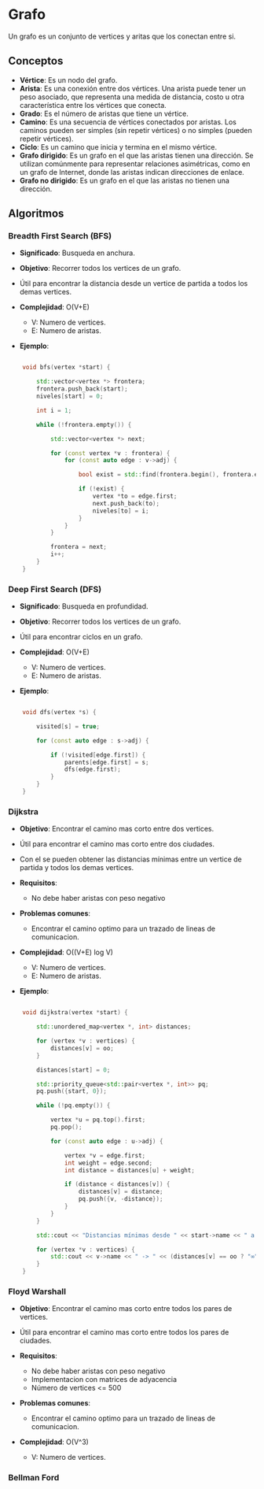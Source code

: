 

# Grafo

Un grafo es un conjunto de vertices y aritas que los conectan entre si.

## Conceptos

* **Vértice**: Es un nodo del grafo.
* **Arista**: Es una conexión entre dos vértices. Una arista puede tener un peso asociado, que representa una medida de distancia, costo u otra característica entre los vértices que conecta.
* **Grado**: Es el número de aristas que tiene un vértice.
* **Camino**: Es una secuencia de vértices conectados por aristas. Los caminos pueden ser simples (sin repetir vértices) o no simples (pueden repetir vértices).
* **Ciclo**: Es un camino que inicia y termina en el mismo vértice.
* **Grafo dirigido**: Es un grafo en el que las aristas tienen una dirección. Se utilizan comúnmente para representar relaciones asimétricas, como en un grafo de Internet, donde las aristas indican direcciones de enlace.
* **Grafo no dirigido**: Es un grafo en el que las aristas no tienen una dirección.


## Algoritmos

### Breadth First Search (BFS)

* **Significado**: Busqueda en anchura.

* **Objetivo**: Recorrer todos los vertices de un grafo.
* Útil para encontrar la distancia desde un vertice de partida a todos los demas vertices.

* **Complejidad**: O(V+E)

    - V: Numero de vertices.
    - E: Numero de aristas.

* **Ejemplo**:

```cpp

    void bfs(vertex *start) {

        std::vector<vertex *> frontera;
        frontera.push_back(start);
        niveles[start] = 0;

        int i = 1;

        while (!frontera.empty()) {

            std::vector<vertex *> next;

            for (const vertex *v : frontera) {
                for (const auto edge : v->adj) {

                    bool exist = std::find(frontera.begin(), frontera.end(), edge.first) != frontera.end();

                    if (!exist) {
                        vertex *to = edge.first;
                        next.push_back(to);
                        niveles[to] = i;
                    }
                }
            }

            frontera = next;
            i++;
        }
    }

```

### Deep First Search (DFS)

* **Significado**: Busqueda en profundidad.

* **Objetivo**: Recorrer todos los vertices de un grafo.
* Útil para encontrar ciclos en un grafo.

* **Complejidad**: O(V+E)

    - V: Numero de vertices.
    - E: Numero de aristas.

* **Ejemplo**:

```cpp

    void dfs(vertex *s) {

        visited[s] = true;

        for (const auto edge : s->adj) {

            if (!visited[edge.first]) {
                parents[edge.first] = s;
                dfs(edge.first);
            }
        }
    }

```

### Dijkstra

* **Objetivo**: Encontrar el camino mas corto entre dos vertices.
* Útil para encontrar el camino mas corto entre dos ciudades.

* Con el se pueden obtener las distancias mínimas entre un vertice
    de partida y todos los demas vertices.

* **Requisitos**:

    - No debe haber aristas con peso negativo

* **Problemas comunes**:

    - Encontrar el camino optimo para un trazado de lineas de comunicacion.

* **Complejidad**: O((V+E) log V)

    - V: Numero de vertices.
    - E: Numero de aristas.

* **Ejemplo**:

```cpp

    void dijkstra(vertex *start) {

        std::unordered_map<vertex *, int> distances;

        for (vertex *v : vertices) {
            distances[v] = oo;
        }

        distances[start] = 0;

        std::priority_queue<std::pair<vertex *, int>> pq;
        pq.push({start, 0});

        while (!pq.empty()) {

            vertex *u = pq.top().first;
            pq.pop();

            for (const auto edge : u->adj) {

                vertex *v = edge.first;
                int weight = edge.second;
                int distance = distances[u] + weight;

                if (distance < distances[v]) {
                    distances[v] = distance;
                    pq.push({v, -distance});
                }
            }
        }

        std::cout << "Distancias mínimas desde " << start->name << " a:" << std::endl;

        for (vertex *v : vertices) {
            std::cout << v->name << " -> " << (distances[v] == oo ? "∞" : std::to_string(distances[v])) << std::endl;
        }
    }

```

### Floyd Warshall

* **Objetivo**: Encontrar el camino mas corto entre todos los pares de vertices.
* Útil para encontrar el camino mas corto entre todos los pares de ciudades.

* **Requisitos**:

    - No debe haber aristas con peso negativo
    - Implementacion con matrices de adyacencia
    - Número de vertices <= 500

* **Problemas comunes**:

    - Encontrar el camino optimo para un trazado de lineas de comunicacion.

* **Complejidad**: O(V^3)

    - V: Numero de vertices.


### Bellman Ford